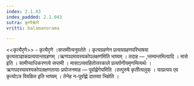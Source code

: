 ```yaml
---
index: 2.1.43
index_padded: 2.1.043
sutra: कृत्यैर्ऋणे
vritti: balamanorama

---
```

<<कृत्यैरृणे>> - कृत्यैरृणे ।सप्तमी॑त्यनुवर्तते । कृत्यग्रहणेन प्रत्ययग्रहणपरिभाषया कृत्यसञ्ज्ञकप्रत्ययान्तग्रहणम् ।ऋणपदमावस्यकोपलक्षण॑मिति भाष्यम् । तदाह — ,प्तम्यन्तमित्यादि । मासे इति । सामीप्याधिकरणत्वे सप्तमी । मासाऽव्यवहितोत्तरकाले प्रत्यर्पणीयमृणमित्यर्थः । ऋणपदस्यावश्यकोपलक्षणतायाः प्रयोजनमाह — पूर्वाह्णेगेयमिति ।तत्पुरुषे कृती॑त्यलुक् । यत्प्रत्यय एव कृत्योऽत्र विवक्षित इति भाष्यम् । तेनेह न-पूर्वाह्णे दातव्या भिक्षेति ।